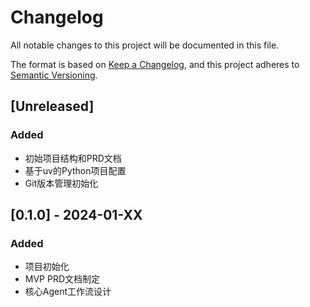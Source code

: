 # Changelog

All notable changes to this project will be documented in this file.

The format is based on [Keep a Changelog](https://keepachangelog.com/en/1.0.0/),
and this project adheres to [Semantic Versioning](https://semver.org/spec/v2.0.0.html).

## [Unreleased]

### Added
- 初始项目结构和PRD文档
- 基于uv的Python项目配置
- Git版本管理初始化

## [0.1.0] - 2024-01-XX

### Added
- 项目初始化
- MVP PRD文档制定
- 核心Agent工作流设计 